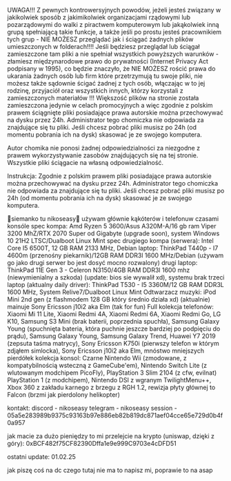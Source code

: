 UWAGA!!! Z pewnych kontrowersyjnych powodów, jeżeli jesteś związany w jakikolwiek sposób z jakimikolwiek organizacjami rządowymi lub 
pozarządowymi do walki z piractwem komputerowym lub jakąkolwiek inną grupą spełniającą takie funkcje, 
a także jeśli po prostu jesteś pracownikiem tych grup - NIE MOŻESZ przeglądać jak i ściągać żadnych plików umieszczonych w folderach!!!! 
Jeśli będziesz przeglądał lub ściągał zamieszczone tam pliki a nie spełniał 
wszystkich powyższych warunków - złamiesz międzynarodowe prawo do prywatności (Internet Privacy Act podpisany w 1995), co będzie znaczyło, 
że NIE MOŻESZ rościć prawa do ukarania żadnych osób lub firm które przetrzymują tu swoje pliki, 
nie możesz także sądownie ścigać żadnej z tych osób, włączając w to jej rodzinę, 
przyjaciół oraz wszystkich innych, którzy korzystali z zamieszczonych materiałów !!! 
Większość plików na stronie została zamieszczona jedynie w celach promocyjnych 
a więc zgodnie z polskim prawem ściągnięte pliki posiadające prawa autorskie można przechowywać na dysku przez 24h. 
Administrator tego chomiczka nie odpowiada za znajdujące się tu pliki. Jeśli chcesz pobrać pliki musisz po 24h 
(od momentu pobrania ich na dysk) skasować je ze swojego komputera.

 

Autor chomika nie ponosi żadnej odpowiedzialności za niezgodne z prawem wykorzystywanie zasobów znajdujących się na tej stronie. Wszystkie pliki ściągacie na własną odpowiedzialność.

 
Instrukcja: Zgodnie z polskim prawem pliki posiadające prawa autorskie można przechowywać na dysku przez 24h. 
Administrator tego chomiczka nie odpowiada za znajdujące się tu pliki. 
Jeśli chcesz pobrać pliki musisz po 24h (od momentu pobrania ich na dysk) skasować je ze swojego komputera.



🗿siemanko tu nikoseasy🗿
używam głównie kąkóterów i telefonuw 
czasami konsóle
spec kompa: Amd Ryzen 5 3600/Asus A320M-A/16 gb ram Viper 3200 MhZ/RTX 2070 Super od Gigabyte (upgrade soon), system Windows 10 21H2 LTSC/Dualboot Linux Mint
spec drugiego kompa (serwera): Intel Core I5 6500T, 12 GB RAM 2133 MHz, Debian
laptop: ThinkPad T440p - I7 4600m (przenośny piekarnik)/12GB RAM DDR3l 1600 MHz/Debian (używam go jako drugi serwer bo jest dosyć mocno rozwalony)
drugi laptop: ThinkPad 11E Gen 3 - Celeron N3150/4GB RAM DDR3l 1600 mhz (niewymienialny a szkoda) (update: bios sie wywalił xd), systemu brak
trzeci laptop (aktualny daily driver): ThinkPad T530 - I5 3360M/12 GB RAM DDR3L 1600 MHz, System Relive7/Dualboot Linux Mint
Odtwarzacz muzyki: iPod Mini 2nd gen (z flashmodem 128 GB który średnio działa xd)
(aktualnie) mainuje Sony Ericsson j10i2 aka Elm (tak for fun)
Full kolekcja telefonów: Xiaomi Mi 11 Lite, Xiaomi Redmi 4A, Xiaomi Redmi 6A, Xiaomi Redmi Go, LG K10,  Samsung S3 Mini (brak baterii, poprzednia spuchła), Samsung Galaxy Young (spuchnięta bateria, która puchnie jeszcze bardziej po podpięciu do prądu), Samsung Galaxy Young, Samsung Galaxy Trend, Huawei Y7 2019 (zepsuta taśma matrycy), Sony Ericsson K750i (pierwszy telefon w którym zdjąłem simlocka), Sony Ericsson j10i2 aka Elm, mnóstwo mniejszych pierdółek
kolekcja konsol: Czarne Nintendo Wii (zmodowane, z kompatybilnością wsteczną z GameCube'em), Nintendo Switch Lite (z wlutowanym modchipem PicoFly), PlayStation 3 Slim 2104 (z cfw, evilnat) PlayStation 1 (z modchipem), Nintendo DSI z wgranym TwilightMenu++, Xbox 360 z zakładu karnego z brzegu z RGH 1.2, rewizja płyty głównej to Falcon (brzmi jak pierdolony helikopter)

kontakt:
discord - nikoseasy
telegram - nikoseasy
session - 05a5e283989b9375c93163b97e886eb82b819dc871aef04cce65e729d0b4f0a957

jak macie za dużo pieniędzy to mi przelejcie na krypto (uniswap, dzięki z góry):
0xBCF482f75CF82390Dffa1e9e999C9703e4cDFD51

ostatni update: 01.02.25

jak piszę coś na dc czego tutaj nie ma to napisz mi, poprawie to na asap

